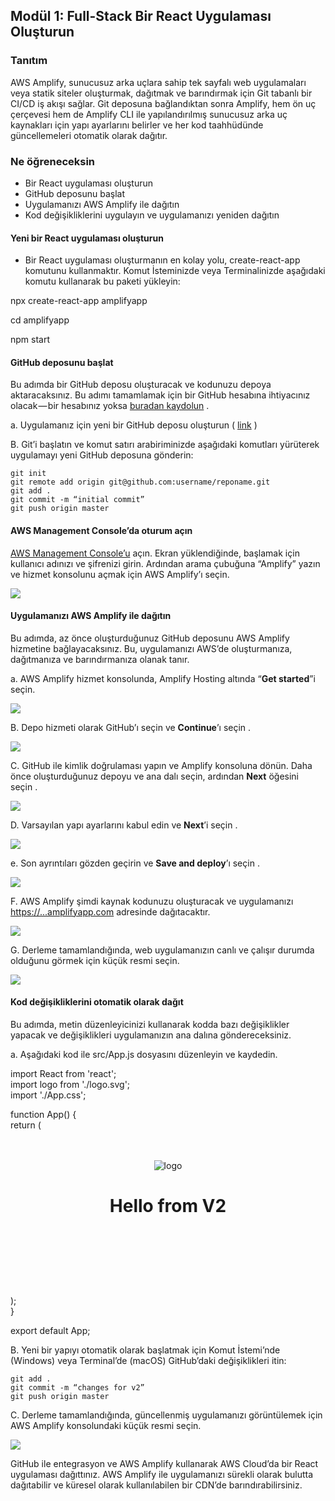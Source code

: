 ## Modül 1: Full-Stack Bir React Uygulaması Oluşturun

### Tanıtım

AWS Amplify, sunucusuz arka uçlara sahip tek sayfalı web uygulamaları veya statik siteler oluşturmak, dağıtmak ve barındırmak için Git tabanlı bir CI/CD iş akışı sağlar. Git deposuna bağlandıktan sonra Amplify, hem ön uç çerçevesi hem de Amplify CLI ile yapılandırılmış sunucusuz arka uç kaynakları için yapı ayarlarını belirler ve her kod taahhüdünde güncellemeleri otomatik olarak dağıtır.

### Ne öğreneceksin

*   Bir React uygulaması oluşturun
*   GitHub deposunu başlat
*   Uygulamanızı AWS Amplify ile dağıtın
*   Kod değişikliklerini uygulayın ve uygulamanızı yeniden dağıtın

#### Yeni bir React uygulaması oluşturun

*   Bir React uygulaması oluşturmanın en kolay yolu, create-react-app komutunu kullanmaktır. Komut İsteminizde veya Terminalinizde aşağıdaki komutu kullanarak bu paketi yükleyin:

npx create-react-app amplifyapp

cd amplifyapp

npm start

#### GitHub deposunu başlat

Bu adımda bir GitHub deposu oluşturacak ve kodunuzu depoya aktaracaksınız. Bu adımı tamamlamak için bir GitHub hesabına ihtiyacınız olacak — bir hesabınız yoksa [buradan kaydolun](https://github.com/) .

a. Uygulamanız için yeni bir GitHub deposu oluşturun ( [link](https://github.com/new) )

B. Git’i başlatın ve komut satırı arabiriminizde aşağıdaki komutları yürüterek uygulamayı yeni GitHub deposuna gönderin:

```
git init  
git remote add origin git@github.com:username/reponame.git  
git add .  
git commit -m “initial commit”  
git push origin master
```

#### AWS Management Console’da oturum açın

[AWS Management Console’u](https://console.aws.amazon.com/) açın. Ekran yüklendiğinde, başlamak için kullanıcı adınızı ve şifrenizi girin. Ardından arama çubuğuna “Amplify” yazın ve hizmet konsolunu açmak için AWS Amplify’ı seçin.

![](https://cdn.hashnode.com/res/hashnode/image/upload/v1653551448683/JeCwsPcur.png)

#### Uygulamanızı AWS Amplify ile dağıtın

Bu adımda, az önce oluşturduğunuz GitHub deposunu AWS Amplify hizmetine bağlayacaksınız. Bu, uygulamanızı AWS’de oluşturmanıza, dağıtmanıza ve barındırmanıza olanak tanır.

a. AWS Amplify hizmet konsolunda, Amplify Hosting altında “**Get started**”i seçin.

![](https://cdn.hashnode.com/res/hashnode/image/upload/v1653551450121/CMyybYtkN.png)

B. Depo hizmeti olarak GitHub’ı seçin ve **Continue**’ı seçin .

![](https://cdn.hashnode.com/res/hashnode/image/upload/v1653551451480/CuGX47HFg.png)

C. GitHub ile kimlik doğrulaması yapın ve Amplify konsoluna dönün. Daha önce oluşturduğunuz depoyu ve ana dalı seçin, ardından **Next** öğesini seçin .

![](https://cdn.hashnode.com/res/hashnode/image/upload/v1653551452857/HaQiyBwqx.png)

D. Varsayılan yapı ayarlarını kabul edin ve **Next**’i seçin .

![](https://cdn.hashnode.com/res/hashnode/image/upload/v1653551454539/lXYAFjNqC.png)

e. Son ayrıntıları gözden geçirin ve **Save and deploy**’ı seçin .

![](https://cdn.hashnode.com/res/hashnode/image/upload/v1653551455843/JWS1N8EQL.png)

F. AWS Amplify şimdi kaynak kodunuzu oluşturacak ve uygulamanızı [https://...amplifyapp.com](https://...amplifyapp.com) adresinde dağıtacaktır.

![](https://cdn.hashnode.com/res/hashnode/image/upload/v1653551457108/kbylyXyds.png)

G. Derleme tamamlandığında, web uygulamanızın canlı ve çalışır durumda olduğunu görmek için küçük resmi seçin.

![](https://cdn.hashnode.com/res/hashnode/image/upload/v1653551458396/rFMZY28F8.png)

#### Kod değişikliklerini otomatik olarak dağıt

Bu adımda, metin düzenleyicinizi kullanarak kodda bazı değişiklikler yapacak ve değişiklikleri uygulamanızın ana dalına göndereceksiniz.

a. Aşağıdaki kod ile src/App.js dosyasını düzenleyin ve kaydedin.

import React from 'react';  
import logo from './logo.svg';  
import './App.css';  
  
function App() {  
  return (  
    <div className="App">  
      <header className="App-header">  
        <img src={logo} className="App-logo" alt="logo" />  
        <h1>Hello from V2</h1>  
      </header>  
    </div>  
  );  
}  
  
export default App;

B. Yeni bir yapıyı otomatik olarak başlatmak için Komut İstemi’nde (Windows) veya Terminal’de (macOS) GitHub’daki değişiklikleri itin:

```
git add .  
git commit -m “changes for v2”  
git push origin master
```

C. Derleme tamamlandığında, güncellenmiş uygulamanızı görüntülemek için AWS Amplify konsolundaki küçük resmi seçin.

![](https://cdn.hashnode.com/res/hashnode/image/upload/v1653551459759/_gVkZoStx.png)

GitHub ile entegrasyon ve AWS Amplify kullanarak AWS Cloud’da bir React uygulaması dağıttınız. AWS Amplify ile uygulamanızı sürekli olarak bulutta dağıtabilir ve küresel olarak kullanılabilen bir CDN’de barındırabilirsiniz.